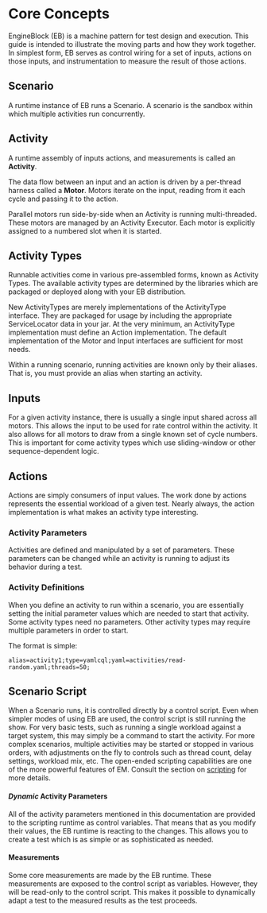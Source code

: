 # Core Concepts

EngineBlock (EB) is a machine pattern for test design and execution. This guide is intended to illustrate the moving parts and how they work together. In simplest form, EB serves as control wiring for a set of inputs, actions on those inputs, and instrumentation to measure the result of those actions.

## Scenario

A runtime instance of EB runs a Scenario. A scenario is the sandbox within which multiple activities run concurrently.

## Activity

A runtime assembly of inputs actions, and measurements is called an **Activity**.

The data flow between an input and an action is driven by a per-thread harness called a **Motor**. Motors iterate on the input, reading from it each cycle and passing it to the action. 

Parallel motors run side-by-side when an Activity is running multi-threaded. These motors are managed by an Activity Executor. Each motor is explicitly assigned to a numbered slot when it is started.

## Activity Types

Runnable activities come in various pre-assembled forms, known as Activity Types. The available activity types are determined by the libraries which are packaged or deployed along with your EB distribution.

New ActivityTypes are merely implementations of the ActivityType interface. They are packaged for usage by including the appropriate ServiceLocator data in your jar. At the very minimum, an ActivityType implementation must define an Action implementation. The default implementation of the Motor and Input interfaces are sufficient for most needs.

Within a running scenario, running activities are known only by their aliases. That is, you must provide an alias when starting an activity.

## Inputs

For a given activity instance, there is usually a single input shared across all motors. This allows the input to be used for rate control within the activity. It also allows for all motors to draw from a single known set of cycle numbers. This is important for come activity types which use sliding-window or other sequence-dependent logic.

## Actions

Actions are simply consumers of input values. The work done by actions represents the essential workload of a given test. Nearly always, the action implementation is what makes an activity type interesting.

### Activity Parameters

Activities are defined and manipulated by a set of parameters. These parameters can be changed while an activity is running to adjust its behavior during a test.

### Activity Definitions

When you define an activity to run within a scenario, you are essentially setting the initial parameter values which are needed to start that activity. Some activity types need no parameters. Other activity types may require multiple parameters in order to start.

The format is simple:

    alias=activity1;type=yamlcql;yaml=activities/read-random.yaml;threads=50;

## Scenario Script

When a Scenario runs, it is controlled directly by a control script. Even when simpler modes of using EB are used, the control script is still running the show. For very basic tests, such as running a single workload against a target system, this may simply be a command to start the activity. For more complex scenarios, multiple activities may be started or stopped in various orders, with adjustments on the fly to controls such as thread count, delay settings, workload mix, etc. The open-ended scripting capabilities are one of the more powerful features of EM. Consult the section on [scripting](scripting.md) for more details.

#### _Dynamic_ Activity Parameters

All of the activity parameters mentioned in this documentation are provided to the scripting runtime as control variables. That means that as you modify their values, the EB runtime is reacting to the changes. This allows you to create a test which is as simple or as sophisticated as needed.

#### Measurements

Some core measurements are made by the EB runtime. These measurements are exposed to the control script as variables. However, they will be read-only to the control script. This makes it possible to dynamically adapt a test to the measured results as the test proceeds.



